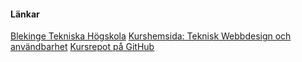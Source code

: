 #### Länkar

<a href="https://www.bth.se/?gclid=CjwKCAiAwZTuBRAYEiwAcr67OV-Y8ODWGmI9rkOYz7KLNqHUcs_3H9xdWgrMmRbBGPNWcVqC1fK3_BoCnAUQAvD_BwE">Blekinge Tekniska Högskola</a>
<a href="https://dbwebb.se/kurser/design-v2">Kurshemsida:  Teknisk Webbdesign och användbarhet</a>
<a href="https://github.com/dbwebb-se/design">Kursrepot på GitHub</a>
